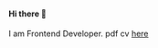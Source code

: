 #### Hi there 👋
I am Frontend Developer. pdf cv [here](https://github.com/immdevrov/immdevrov/blob/master/Resume.pdf)
